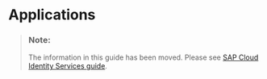 <!-- loio1dc32d156bcc4ed9937bd6778f748e00 -->

# Applications

> ### Note:  
> The information in this guide has been moved. Please see [SAP Cloud Identity Services guide](https://help.sap.com/docs/cloud-identity-services/cloud-identity-services/landing-page?version=Cloud).

